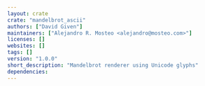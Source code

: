 ```yaml
---
layout: crate
crate: "mandelbrot_ascii"
authors: ["David Given"]
maintainers: ["Alejandro R. Mosteo <alejandro@mosteo.com>"]
licenses: []
websites: []
tags: []
version: "1.0.0"
short_description: "Mandelbrot renderer using Unicode glyphs"
dependencies: 
---
```



